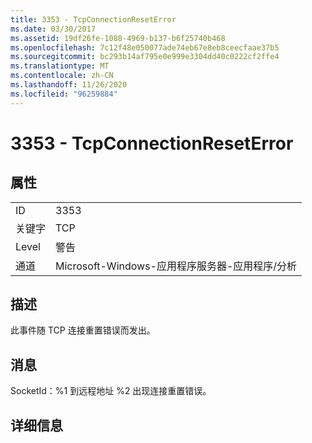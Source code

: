 ```yaml
---
title: 3353 - TcpConnectionResetError
ms.date: 03/30/2017
ms.assetid: 19df26fe-1088-4969-b137-b6f25740b468
ms.openlocfilehash: 7c12f48e050077ade74eb67e8eb8ceecfaae37b5
ms.sourcegitcommit: bc293b14af795e0e999e3304dd40c0222cf2ffe4
ms.translationtype: MT
ms.contentlocale: zh-CN
ms.lasthandoff: 11/26/2020
ms.locfileid: "96259884"
---
```

# <a name="3353---tcpconnectionreseterror"></a>3353 - TcpConnectionResetError

## <a name="properties"></a>属性  
  
|||  
|-|-|  
|ID|3353|  
|关键字|TCP|  
|Level|警告|  
|通道|Microsoft-Windows-应用程序服务器-应用程序/分析|  
  
## <a name="description"></a>描述  

 此事件随 TCP 连接重置错误而发出。  
  
## <a name="message"></a>消息  

 SocketId：%1 到远程地址 %2 出现连接重置错误。  
  
## <a name="details"></a>详细信息
